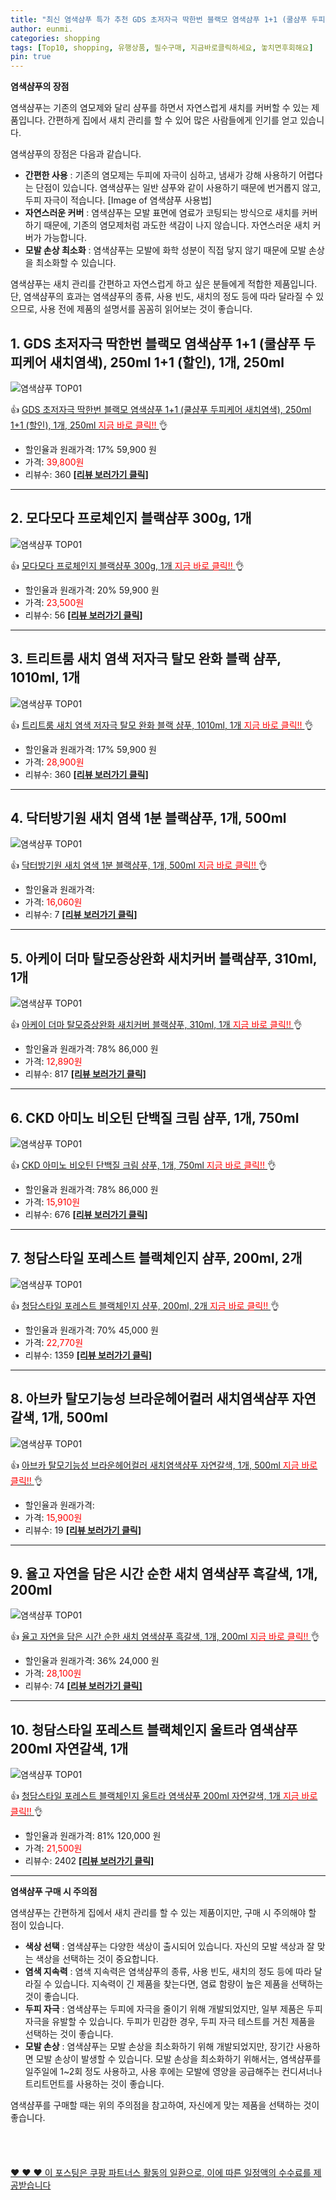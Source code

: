 ```yaml
---
title: "최신 염색샴푸 특가 추천 GDS 초저자극 딱한번 블랙모 염색샴푸 1+1 (쿨샴푸 두피케어 새치염색), 250ml 1+1 (할인), 1개, 250ml 비교 장점"
author: eunmi.
categories: shopping
tags: [Top10, shopping, 유행상품, 필수구매, 지금바로클릭하세요, 놓치면후회해요]
pin: true
---
```

**염색샴푸의 장점**

염색샴푸는 기존의 염모제와 달리 샴푸를 하면서 자연스럽게 새치를 커버할 수 있는 제품입니다. 간편하게 집에서 새치 관리를 할 수 있어 많은 사람들에게 인기를 얻고 있습니다. 

염색샴푸의 장점은 다음과 같습니다.

* **간편한 사용** : 기존의 염모제는 두피에 자극이 심하고, 냄새가 강해 사용하기 어렵다는 단점이 있습니다. 염색샴푸는 일반 샴푸와 같이 사용하기 때문에 번거롭지 않고, 두피 자극이 적습니다.
[Image of 염색샴푸 사용법]
* **자연스러운 커버** : 염색샴푸는 모발 표면에 염료가 코팅되는 방식으로 새치를 커버하기 때문에, 기존의 염모제처럼 과도한 색감이 나지 않습니다. 자연스러운 새치 커버가 가능합니다.
* **모발 손상 최소화** : 염색샴푸는 모발에 화학 성분이 직접 닿지 않기 때문에 모발 손상을 최소화할 수 있습니다.

염색샴푸는 새치 관리를 간편하고 자연스럽게 하고 싶은 분들에게 적합한 제품입니다. 단, 염색샴푸의 효과는 염색샴푸의 종류, 사용 빈도, 새치의 정도 등에 따라 달라질 수 있으므로, 사용 전에 제품의 설명서를 꼼꼼히 읽어보는 것이 좋습니다.

   

## 1. GDS 초저자극 딱한번 블랙모 염색샴푸 1+1 (쿨샴푸 두피케어 새치염색), 250ml 1+1 (할인), 1개, 250ml

![염색샴푸 TOP01](https://thumbnail10.coupangcdn.com/thumbnails/remote/230x230ex/image/vendor_inventory/27e3/9f94bab45fcf568639405e068969fad42af3dc61df1da31821e349c14e7c.jpg)


👍 [GDS 초저자극 딱한번 블랙모 염색샴푸 1+1 (쿨샴푸 두피케어 새치염색), 250ml 1+1 (할인), 1개, 250ml <font color=red> 지금 바로 클릭!! </font> ](https://link.coupang.com/re/AFFSDP?lptag=AF3617701&subid=GithubCoopas&pageKey=7695217728&traceid=V0-153&itemId=20588309023&vendorItemId=87663221901) 👌 


- 할인율과 원래가격: 17%  59,900   원
- 가격: <span style='color:red'>39,800원</span>
- 리뷰수: 360  [**[리뷰 보러가기 클릭]**](https://link.coupang.com/re/AFFSDP?lptag=AF3617701&subid=GithubCoopas&pageKey=7695217728&traceid=V0-153&itemId=20588309023&vendorItemId=87663221901)

---


   

## 2. 모다모다 프로체인지 블랙샴푸 300g, 1개

![염색샴푸 TOP01](https://thumbnail10.coupangcdn.com/thumbnails/remote/230x230ex/image/vendor_inventory/65c4/2941b32b61a68a54288cd92b369f90f9dbcf37d8a601a6d780b45db79280.png)


👍 [모다모다 프로체인지 블랙샴푸 300g, 1개 <font color=red> 지금 바로 클릭!! </font> ](https://link.coupang.com/re/AFFSDP?lptag=AF3617701&subid=GithubCoopas&pageKey=6690677440&traceid=V0-153&itemId=18551948549&vendorItemId=87646439085) 👌 


- 할인율과 원래가격: 20%  59,900   원
- 가격: <span style='color:red'>23,500원</span>
- 리뷰수: 56  [**[리뷰 보러가기 클릭]**](https://link.coupang.com/re/AFFSDP?lptag=AF3617701&subid=GithubCoopas&pageKey=6690677440&traceid=V0-153&itemId=18551948549&vendorItemId=87646439085)

---


   

## 3. 트리트룸 새치 염색 저자극 탈모 완화 블랙 샴푸, 1010ml, 1개

![염색샴푸 TOP01](https://thumbnail8.coupangcdn.com/thumbnails/remote/230x230ex/image/retail/images/5732637157030472-f500036f-6d0c-49a4-9825-d9535e8f4a77.jpg)


👍 [트리트룸 새치 염색 저자극 탈모 완화 블랙 샴푸, 1010ml, 1개 <font color=red> 지금 바로 클릭!! </font> ](https://link.coupang.com/re/AFFSDP?lptag=AF3617701&subid=GithubCoopas&pageKey=6942912009&traceid=V0-153&itemId=16841937205&vendorItemId=84021147960) 👌 


- 할인율과 원래가격: 17%  59,900   원
- 가격: <span style='color:red'>28,900원</span>
- 리뷰수: 360  [**[리뷰 보러가기 클릭]**](https://link.coupang.com/re/AFFSDP?lptag=AF3617701&subid=GithubCoopas&pageKey=6942912009&traceid=V0-153&itemId=16841937205&vendorItemId=84021147960)

---


   

## 4. 닥터방기원 새치 염색 1분 블랙샴푸, 1개, 500ml

![염색샴푸 TOP01](https://thumbnail7.coupangcdn.com/thumbnails/remote/230x230ex/image/retail/images/1804547226821669-ee7e2d66-d43a-4a20-8186-8bd9e1a11d12.crdownload)


👍 [닥터방기원 새치 염색 1분 블랙샴푸, 1개, 500ml <font color=red> 지금 바로 클릭!! </font> ](https://link.coupang.com/re/AFFSDP?lptag=AF3617701&subid=GithubCoopas&pageKey=6694522763&traceid=V0-153&itemId=15483059088&vendorItemId=82702478278) 👌 


- 할인율과 원래가격: 
- 가격: <span style='color:red'>16,060원</span>
- 리뷰수: 7  [**[리뷰 보러가기 클릭]**](https://link.coupang.com/re/AFFSDP?lptag=AF3617701&subid=GithubCoopas&pageKey=6694522763&traceid=V0-153&itemId=15483059088&vendorItemId=82702478278)

---


   

## 5. 아케이 더마 탈모증상완화 새치커버 블랙샴푸, 310ml, 1개

![염색샴푸 TOP01](https://thumbnail7.coupangcdn.com/thumbnails/remote/230x230ex/image/retail/images/7545398738504306-35ce99c0-aecd-4fcc-b2db-b92bb82aacc4.jpg)


👍 [아케이 더마 탈모증상완화 새치커버 블랙샴푸, 310ml, 1개 <font color=red> 지금 바로 클릭!! </font> ](https://link.coupang.com/re/AFFSDP?lptag=AF3617701&subid=GithubCoopas&pageKey=7284991242&traceid=V0-153&itemId=18607067534&vendorItemId=85742942953) 👌 


- 할인율과 원래가격: 78%  86,000   원
- 가격: <span style='color:red'>12,890원</span>
- 리뷰수: 817  [**[리뷰 보러가기 클릭]**](https://link.coupang.com/re/AFFSDP?lptag=AF3617701&subid=GithubCoopas&pageKey=7284991242&traceid=V0-153&itemId=18607067534&vendorItemId=85742942953)

---


   

## 6. CKD 아미노 비오틴 단백질 크림 샴푸, 1개, 750ml

![염색샴푸 TOP01](https://thumbnail6.coupangcdn.com/thumbnails/remote/230x230ex/image/retail/images/2023/07/20/16/3/fc3993d2-784b-4df1-8dfe-d8150cbc593d.jpg)


👍 [CKD 아미노 비오틴 단백질 크림 샴푸, 1개, 750ml <font color=red> 지금 바로 클릭!! </font> ](https://link.coupang.com/re/AFFSDP?lptag=AF3617701&subid=GithubCoopas&pageKey=7338292478&traceid=V0-153&itemId=19529777104&vendorItemId=86638249192) 👌 


- 할인율과 원래가격: 78%  86,000   원
- 가격: <span style='color:red'>15,910원</span>
- 리뷰수: 676  [**[리뷰 보러가기 클릭]**](https://link.coupang.com/re/AFFSDP?lptag=AF3617701&subid=GithubCoopas&pageKey=7338292478&traceid=V0-153&itemId=19529777104&vendorItemId=86638249192)

---


   

## 7. 청담스타일 포레스트 블랙체인지 샴푸, 200ml, 2개

![염색샴푸 TOP01](https://thumbnail8.coupangcdn.com/thumbnails/remote/230x230ex/image/vendor_inventory/c1bc/f0e8c24d2e80faca2bee7de7ebae97a813149a5879a0367f02508540c058.jpg)


👍 [청담스타일 포레스트 블랙체인지 샴푸, 200ml, 2개 <font color=red> 지금 바로 클릭!! </font> ](https://link.coupang.com/re/AFFSDP?lptag=AF3617701&subid=GithubCoopas&pageKey=6603491231&traceid=V0-153&itemId=18225929193&vendorItemId=82168000021) 👌 


- 할인율과 원래가격: 70%  45,000   원
- 가격: <span style='color:red'>22,770원</span>
- 리뷰수: 1359  [**[리뷰 보러가기 클릭]**](https://link.coupang.com/re/AFFSDP?lptag=AF3617701&subid=GithubCoopas&pageKey=6603491231&traceid=V0-153&itemId=18225929193&vendorItemId=82168000021)

---


   

## 8. 아브카 탈모기능성 브라운헤어컬러 새치염색샴푸 자연갈색, 1개, 500ml

![염색샴푸 TOP01](https://thumbnail8.coupangcdn.com/thumbnails/remote/230x230ex/image/retail/images/2022/12/26/16/4/0fce4e67-da8d-48b1-bafd-62bb88669ebe.jpg)


👍 [아브카 탈모기능성 브라운헤어컬러 새치염색샴푸 자연갈색, 1개, 500ml <font color=red> 지금 바로 클릭!! </font> ](https://link.coupang.com/re/AFFSDP?lptag=AF3617701&subid=GithubCoopas&pageKey=7023364895&traceid=V0-153&itemId=17306132663&vendorItemId=84476986222) 👌 


- 할인율과 원래가격: 
- 가격: <span style='color:red'>15,900원</span>
- 리뷰수: 19  [**[리뷰 보러가기 클릭]**](https://link.coupang.com/re/AFFSDP?lptag=AF3617701&subid=GithubCoopas&pageKey=7023364895&traceid=V0-153&itemId=17306132663&vendorItemId=84476986222)

---


   

## 9. 율고 자연을 담은 시간 순한 새치 염색샴푸 흑갈색, 1개, 200ml

![염색샴푸 TOP01](https://thumbnail7.coupangcdn.com/thumbnails/remote/230x230ex/image/vendor_inventory/441a/28ebc610717829e147b2acdcce52adfe4509e4cde326eb522943130da6c7.jpg)


👍 [율고 자연을 담은 시간 순한 새치 염색샴푸 흑갈색, 1개, 200ml <font color=red> 지금 바로 클릭!! </font> ](https://link.coupang.com/re/AFFSDP?lptag=AF3617701&subid=GithubCoopas&pageKey=7167674146&traceid=V0-153&itemId=18050942192&vendorItemId=84721772833) 👌 


- 할인율과 원래가격: 36%  24,000   원
- 가격: <span style='color:red'>28,100원</span>
- 리뷰수: 74  [**[리뷰 보러가기 클릭]**](https://link.coupang.com/re/AFFSDP?lptag=AF3617701&subid=GithubCoopas&pageKey=7167674146&traceid=V0-153&itemId=18050942192&vendorItemId=84721772833)

---


   

## 10. 청담스타일 포레스트 블랙체인지 울트라 염색샴푸 200ml 자연갈색, 1개

![염색샴푸 TOP01](https://thumbnail9.coupangcdn.com/thumbnails/remote/230x230ex/image/vendor_inventory/bd2d/2b5d218fbeb9d924124680ebcb1d2d44f4141db4c90812f280ab57f5b24c.jpg)


👍 [청담스타일 포레스트 블랙체인지 울트라 염색샴푸 200ml 자연갈색, 1개 <font color=red> 지금 바로 클릭!! </font> ](https://link.coupang.com/re/AFFSDP?lptag=AF3617701&subid=GithubCoopas&pageKey=7464092738&traceid=V0-153&itemId=19469503680&vendorItemId=86579787743) 👌 


- 할인율과 원래가격: 81%  120,000   원
- 가격: <span style='color:red'>21,500원</span>
- 리뷰수: 2402  [**[리뷰 보러가기 클릭]**](https://link.coupang.com/re/AFFSDP?lptag=AF3617701&subid=GithubCoopas&pageKey=7464092738&traceid=V0-153&itemId=19469503680&vendorItemId=86579787743)

---
**염색샴푸 구매 시 주의점**

염색샴푸는 간편하게 집에서 새치 관리를 할 수 있는 제품이지만, 구매 시 주의해야 할 점이 있습니다.

* **색상 선택** : 염색샴푸는 다양한 색상이 출시되어 있습니다. 자신의 모발 색상과 잘 맞는 색상을 선택하는 것이 중요합니다.
* **염색 지속력** : 염색 지속력은 염색샴푸의 종류, 사용 빈도, 새치의 정도 등에 따라 달라질 수 있습니다. 지속력이 긴 제품을 찾는다면, 염료 함량이 높은 제품을 선택하는 것이 좋습니다.
* **두피 자극** : 염색샴푸는 두피에 자극을 줄이기 위해 개발되었지만, 일부 제품은 두피 자극을 유발할 수 있습니다. 두피가 민감한 경우, 두피 자극 테스트를 거친 제품을 선택하는 것이 좋습니다.
* **모발 손상** : 염색샴푸는 모발 손상을 최소화하기 위해 개발되었지만, 장기간 사용하면 모발 손상이 발생할 수 있습니다. 모발 손상을 최소화하기 위해서는, 염색샴푸를 일주일에 1~2회 정도 사용하고, 사용 후에는 모발에 영양을 공급해주는 컨디셔너나 트리트먼트를 사용하는 것이 좋습니다.

염색샴푸를 구매할 때는 위의 주의점을 참고하여, 자신에게 맞는 제품을 선택하는 것이 좋습니다.<br><br><br><br><br> [ ❤ ❤ ❤ 이 포스팅은 쿠팡 파트너스 활동의 일환으로, 이에 따른 일정액의 수수료를 제공받습니다](https://link.coupang.com/a/bcEFyh)